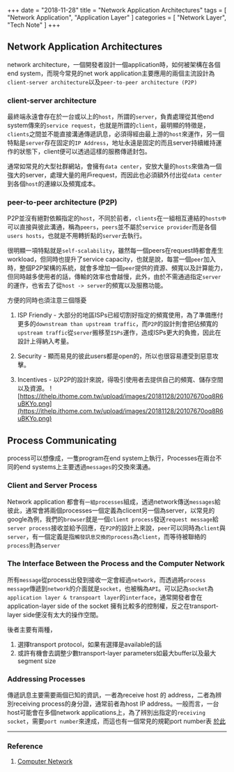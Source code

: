 +++
date = "2018-11-28"
title = "Network Application Architectures"
tags = [
  "Network Application",
  "Application Layer"
]
categories = [
  "Network Layer",
  "Tech Note"
]
+++

## Network Application Architectures

network architecture，一個開發者設計一個application時，如何被架構在各個end system，而現今常見的net work application主要應用的兩個主流設計為`client-server architecture`以及`peer-to-peer architecture (P2P)`

### client-server architecture

最終端永遠會存在於一台或以上的`host`，所謂的`server`，負責處理從其他end system傳來的`service request`，也就是所謂的`client`，最明顯的特徵是，`clients`之間並不能直接溝通傳遞訊息，必須得經由最上游的`host`來運作，另一個特點是`server`存在固定的`IP Address`，地址永遠是固定的而且server持續維持運作的狀態下，client便可以透過這樣的服務傳遞封包。

通常如常見的大型社群網站，會擁有`data center`，安放大量的`hosts`來做為一個強大的server，處理大量的用戶request，而因此也必須額外付出從`data center`到各個`host`的連線以及頻寬成本。

### peer-to-peer architecture (P2P)

P2P並沒有絕對依賴指定的`host`，不同於前者，`clients`在一組相互連結的`hosts中`可以直接與彼此溝通，稱為`peers`，`peers`並不屬於`service provider`而是各個`users hosts`，也就是不用轉折點的`server`去執行。

很明顯一項特點就是`self-scalability`，雖然每一個peers在request時都會產生workload，但同時也提升了service capacity，也就是說，每當一個`peer`加入時，整個P2P架構的系統，就會多增加一個`peer`提供的資源、頻寬以及計算能力，但同時越多使用者的話，傳輸的效率也會越慢，此外，由於不需通過指定`server`的運作，也省去了從`host -> server`的頻寬以及服務功能。

方便的同時也須注意三個隱憂

1. ISP Friendly - 大部分的地區ISPs已經切割好指定的頻寬使用，為了準備應付更多的`downstream than upstream traffic`，而`P2P`的設計則會把佔頻寬的`upstream traffic`從`server`搬移至`ISPs`運作，造成ISPs更大的負擔，因此在設計上得納入考量。

2. Security - 顯而易見的彼此users都是open的，所以也很容易遭受到惡意攻擊。

3. Incentives - 以P2P的設計來說，得吸引使用者去提供自己的頻寬、儲存空間以及資源。
![https://ithelp.ithome.com.tw/upload/images/20181128/20107670oq8R6uBKYo.png](https://ithelp.ithome.com.tw/upload/images/20181128/20107670oq8R6uBKYo.png)

## Process Communicating

process可以想像成，一隻program在end system上執行，Processes在兩台不同的end systems上主要透過`messages`的交換來溝通。

### Client and Server Process

Network application 都會有`一組processes`組成，透過network傳送`messages`給彼此，通常會將兩個processes一個定義為clicent另一個為server，以常見的google為例，我們的`browser`就是一個`client process`發送`request message`給`server process`接收並給予回應，在`P2P`的設計上來說，`peer`可以同時為`client`與`server`，有一個定義是指`觸發訊息交換的process`為`client`，而等待被聯絡的`process`則為`server`

### The Interface Between the Process and the Computer Network

所有`message`從process出發到接收一定會經過`network`，而透過將`process message`傳遞到`network`的介面就是`socket`，也被稱為`API`。可以記為`socket`為`application layer & transpoart layer`的`interface`，通常開發者會在application-layer side of the socket 擁有比較多的控制權，反之在transport-layer side便沒有太大的操作空間。

後者主要有兩種，
1. 選擇transport protocol，如果有選擇是available的話
2. 或許有機會去調整少數transport-layer parameters如最大buffer以及最大segment size

### Addressing Processes

傳遞訊息主要需要兩個已知的資訊，一者為receive host 的 address，二者為辨別receiving process的身分證，通常前者為host IP address。一般而言，一台host可能會在多個network applications上，為了辨別出指定的`receiving socket`，需要`port number`來達成，而這也有一個常見的規範port number表 [於此](http://www.iana.org)

***

### Reference
1.  [Computer Network](https://www.pearson.com/us/higher-education/product/Kurose-Computer-Networking-A-Top-Down-Approach-6th-Edition/9780132856201.html)